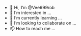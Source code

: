 - 👋 Hi, I’m @Vee999rob
- 👀 I’m interested in ...
- 🌱 I’m currently learning ...
- 💞️ I’m looking to collaborate on ...
- 📫 How to reach me ...

<!---
Vee999rob/Vee999rob is a ✨ special ✨ repository because its `README.md` (this file) appears on your GitHub profile.
You can click the Preview link to take a look at your changes.
--->
